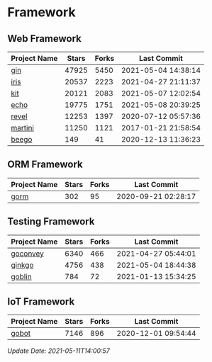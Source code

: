 # Framework

## Web Framework
| Project Name | Stars | Forks | Last Commit |
| ------------ | ----- | ----- | ----------- |
| [gin](https://github.com/gin-gonic/gin) | 47925 | 5450 | 2021-05-04 14:38:14 |
| [iris](https://github.com/kataras/iris) | 20537 | 2223 | 2021-04-27 21:11:37 |
| [kit](https://github.com/go-kit/kit) | 20121 | 2083 | 2021-05-07 12:02:54 |
| [echo](https://github.com/labstack/echo) | 19775 | 1751 | 2021-05-08 20:39:25 |
| [revel](https://github.com/revel/revel) | 12253 | 1397 | 2020-07-12 05:57:36 |
| [martini](https://github.com/go-martini/martini) | 11250 | 1121 | 2017-01-21 21:58:54 |
| [beego](https://github.com/astaxie/beego) | 149 | 41 | 2020-12-13 11:36:23 |

## ORM Framework
| Project Name | Stars | Forks | Last Commit |
| ------------ | ----- | ----- | ----------- |
| [gorm](https://github.com/jinzhu/gorm) | 302 | 95 | 2020-09-21 02:28:17 |

## Testing Framework
| Project Name | Stars | Forks | Last Commit |
| ------------ | ----- | ----- | ----------- |
| [goconvey](https://github.com/smartystreets/goconvey) | 6340 | 466 | 2021-04-27 05:44:01 |
| [ginkgo](https://github.com/onsi/ginkgo) | 4756 | 438 | 2021-05-04 18:44:38 |
| [goblin](https://github.com/franela/goblin) | 784 | 72 | 2021-01-13 15:34:25 |

## IoT Framework
| Project Name | Stars | Forks | Last Commit |
| ------------ | ----- | ----- | ----------- |
| [gobot](https://github.com/hybridgroup/gobot) | 7146 | 896 | 2020-12-01 09:54:44 |

*Update Date: 2021-05-11T14:00:57*